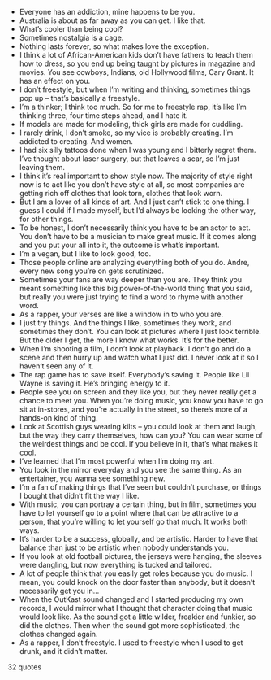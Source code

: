  - Everyone has an addiction, mine happens to be you.
 - Australia is about as far away as you can get. I like that.
 - What’s cooler than being cool?
 - Sometimes nostalgia is a cage.
 - Nothing lasts forever, so what makes love the exception.
 - I think a lot of African-American kids don’t have fathers to teach them how to dress, so you end up being taught by pictures in magazine and movies. You see cowboys, Indians, old Hollywood films, Cary Grant. It has an effect on you.
 - I don’t freestyle, but when I’m writing and thinking, sometimes things pop up – that’s basically a freestyle.
 - I’m a thinker; I think too much. So for me to freestyle rap, it’s like I’m thinking three, four time steps ahead, and I hate it.
 - If models are made for modeling, thick girls are made for cuddling.
 - I rarely drink, I don’t smoke, so my vice is probably creating. I’m addicted to creating. And women.
 - I had six silly tattoos done when I was young and I bitterly regret them. I’ve thought about laser surgery, but that leaves a scar, so I’m just leaving them.
 - I think it’s real important to show style now. The majority of style right now is to act like you don’t have style at all, so most companies are getting rich off clothes that look torn, clothes that look worn.
 - But I am a lover of all kinds of art. And I just can’t stick to one thing. I guess I could if I made myself, but I’d always be looking the other way, for other things.
 - To be honest, I don’t necessarily think you have to be an actor to act. You don’t have to be a musician to make great music. If it comes along and you put your all into it, the outcome is what’s important.
 - I’m a vegan, but I like to look good, too.
 - Those people online are analyzing everything both of you do. Andre, every new song you’re on gets scrutinized.
 - Sometimes your fans are way deeper than you are. They think you meant something like this big power-of-the-world thing that you said, but really you were just trying to find a word to rhyme with another word.
 - As a rapper, your verses are like a window in to who you are.
 - I just try things. And the things I like, sometimes they work, and sometimes they don’t. You can look at pictures where I just look terrible. But the older I get, the more I know what works. It’s for the better.
 - When I’m shooting a film, I don’t look at playback. I don’t go and do a scene and then hurry up and watch what I just did. I never look at it so I haven’t seen any of it.
 - The rap game has to save itself. Everybody’s saving it. People like Lil Wayne is saving it. He’s bringing energy to it.
 - People see you on screen and they like you, but they never really get a chance to meet you. When you’re doing music, you know you have to go sit at in-stores, and you’re actually in the street, so there’s more of a hands-on kind of thing.
 - Look at Scottish guys wearing kilts – you could look at them and laugh, but the way they carry themselves, how can you? You can wear some of the weirdest things and be cool. If you believe in it, that’s what makes it cool.
 - I’ve learned that I’m most powerful when I’m doing my art.
 - You look in the mirror everyday and you see the same thing. As an entertainer, you wanna see something new.
 - I’m a fan of making things that I’ve seen but couldn’t purchase, or things I bought that didn’t fit the way I like.
 - With music, you can portray a certain thing, but in film, sometimes you have to let yourself go to a point where that can be attractive to a person, that you’re willing to let yourself go that much. It works both ways.
 - It’s harder to be a success, globally, and be artistic. Harder to have that balance than just to be artistic when nobody understands you.
 - If you look at old football pictures, the jerseys were hanging, the sleeves were dangling, but now everything is tucked and tailored.
 - A lot of people think that you easily get roles because you do music. I mean, you could knock on the door faster than anybody, but it doesn’t necessarily get you in...
 - When the OutKast sound changed and I started producing my own records, I would mirror what I thought that character doing that music would look like. As the sound got a little wilder, freakier and funkier, so did the clothes. Then when the sound got more sophisticated, the clothes changed again.
 - As a rapper, I don’t freestyle. I used to freestyle when I used to get drunk, and it didn’t matter.

32 quotes